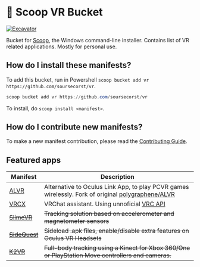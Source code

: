 # 🥽 Scoop VR Bucket 
<!-- [![Build Status](https://ci.appveyor.com/api/projects/status/<appveyor-badge-id>?svg=true)](https://ci.appveyor.com/project/<username>/<bucketname> "Build Status") --> 
[![Excavator](https://github.com/soursecorst/vr/actions/workflows/excavator.yml/badge.svg)](https://github.com/<username>/<bucketname>/actions/workflows/excavator.yml) 

Bucket for [Scoop](https://scoop.sh), the Windows command-line installer.
Contains list of VR related applications. Mostly for personal use.

How do I install these manifests?
---------------------------------

To add this bucket, run in Powershell `scoop bucket add vr https://github.com/soursecorst/vr`. 
``` powershell
scoop bucket add vr https://github.com/soursecorst/vr
```

To install, do `scoop install <manifest>`.

How do I contribute new manifests?
----------------------------------

To make a new manifest contribution, please read the [Contributing Guide](https://github.com/ScoopInstaller/.github/blob/main/.github/CONTRIBUTING.md).

## Featured apps

| Manifest | Description |
|----------|-------------|
| [ALVR](https://github.com/alvr-org/ALVR) | Alternative to Oculus Link App, to play PCVR games wirelessly. Fork of original [polygraphene/ALVR](https://github.com/polygraphene/ALVR) |
| [VRCX](https://github.com/pypy-vrc/VRCX) | VRChat assistant. Using unnoficial [VRC API](https://github.com/vrchatapi) |
| ~~[SlimeVR](https://github.com/SlimeVR/SlimeVR-Server)~~ | ~~Tracking solution based on accelerometer and magnetometer sensors~~ |
| ~~[SideQuest](https://github.com/SideQuestVR/SideQuest)~~ | ~~Sideload .apk files, enable/disable extra features on Oculus VR Headsets~~ |
| ~~[K2VR](https://github.com/KinectToVR/KinectToVR)~~ | ~~Full-body tracking using a Kinect for Xbox 360/One or PlayStation Move controllers and cameras.~~ |

